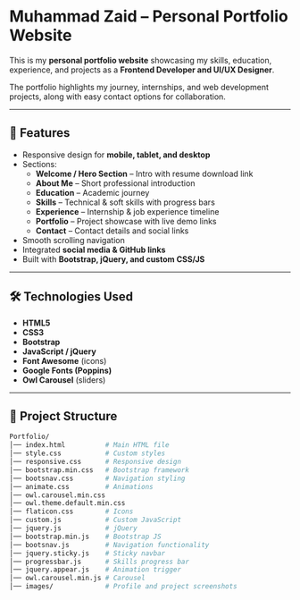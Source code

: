 
#  Muhammad Zaid – Personal Portfolio Website  

This is my **personal portfolio website** showcasing my skills, education, experience, and projects as a **Frontend Developer and UI/UX Designer**.  

The portfolio highlights my journey, internships, and web development projects, along with easy contact options for collaboration.  

---

## 🚀 Features  
- Responsive design for **mobile, tablet, and desktop**  
- Sections:  
  - **Welcome / Hero Section** – Intro with resume download link  
  - **About Me** – Short professional introduction  
  - **Education** – Academic journey  
  - **Skills** – Technical & soft skills with progress bars  
  - **Experience** – Internship & job experience timeline  
  - **Portfolio** – Project showcase with live demo links  
  - **Contact** – Contact details and social links  
- Smooth scrolling navigation  
- Integrated **social media & GitHub links**  
- Built with **Bootstrap, jQuery, and custom CSS/JS**  

---

## 🛠️ Technologies Used  
- **HTML5**  
- **CSS3**  
- **Bootstrap**  
- **JavaScript / jQuery**  
- **Font Awesome** (icons)  
- **Google Fonts (Poppins)**  
- **Owl Carousel** (sliders)  

---

## 📂 Project Structure  

```bash
Portfolio/
│── index.html          # Main HTML file
│── style.css           # Custom styles
│── responsive.css      # Responsive design
│── bootstrap.min.css   # Bootstrap framework
│── bootsnav.css        # Navigation styling
│── animate.css         # Animations
│── owl.carousel.min.css
│── owl.theme.default.min.css
│── flaticon.css        # Icons
│── custom.js           # Custom JavaScript
│── jquery.js           # jQuery
│── bootstrap.min.js    # Bootstrap JS
│── bootsnav.js         # Navigation functionality
│── jquery.sticky.js    # Sticky navbar
│── progressbar.js      # Skills progress bar
│── jquery.appear.js    # Animation trigger
│── owl.carousel.min.js # Carousel
│── images/             # Profile and project screenshots
